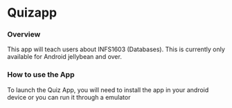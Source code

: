 # Quizapp

<h3>Overview</h3>

This app will teach users about INFS1603 (Databases). This is currently only available for Android jellybean and over.

<h3>How to use the App</h3>

To launch the Quiz App, you will need to install the app in your android device or you can run it through a emulator 
